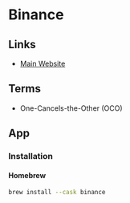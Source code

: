# Binance

## Links

- [Main Website](https://binance.com)

## Terms

- One-Cancels-the-Other (OCO)

## App

### Installation

#### Homebrew

```sh
brew install --cask binance
```
